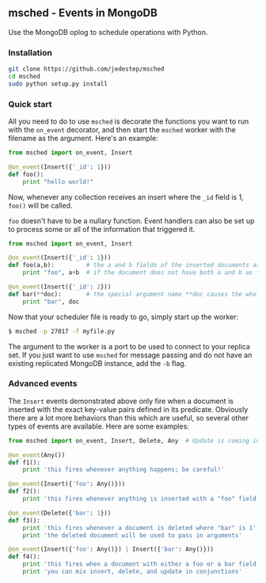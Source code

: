 ## msched - Events in MongoDB
Use the MongoDB oplog to schedule operations with Python. 

### Installation
```bash
git clone https://github.com/jedestep/msched
cd msched
sudo python setup.py install
```

### Quick start
All you need to do to use ```msched``` is decorate the functions you want to run with the ```on_event``` decorator, and then start the ```msched``` worker with the filename as the argument. Here's an example:

```python
from msched import on_event, Insert

@on_event(Insert({'_id': 1}))
def foo():
    print "hello world!"
```
Now, whenever any collection receives an insert where the ```_id``` field is 1, ```foo()``` will be called.

```foo``` doesn't have to be a nullary function. Event handlers can also be set up to process some or all of the information that triggered it.

```python
from msched import on_event, Insert

@on_event(Insert({'_id': 1}))
def foo(a,b):         # the a and b fields of the inserted documents are used as the arguments
    print "foo", a+b  # if the document does not have both a and b as fields, an error is raised

@on_event(Insert({'_id': 2}))
def bar(**doc):       # the special argument name **doc causes the whole document to be passed in 
    print "bar", doc
```

Now that your scheduler file is ready to go, simply start up the worker:
```bash
$ msched -p 27017 -f myfile.py
```

The argument to the worker is a port to be used to connect to your replica set. If you just want to use ```msched``` for message passing and do not have an existing replicated MongoDB instance, add the ```-b``` flag.

### Advanced events
The ```Insert``` events demonstrated above only fire when a document is inserted with the exact key-value pairs defined in its predicate. Obviously there are a lot more behaviors than this which are useful, so several other types of events are available. Here are some examples:

```python
from msched import on_event, Insert, Delete, Any  # Update is coming in the next version!

@on_event(Any())
def f1():
    print 'this fires whenever anything happens; be careful!'

@on_event(Insert({'foo': Any()}))
def f2():
    print 'this fires whenever anything is inserted with a "foo" field'

@on_event(Delete({'bar': 1}))
def f3():
    print 'this fires whenever a document is deleted where "bar" is 1'
    print 'the deleted document will be used to pass in arguments'

@on_event(Insert({'foo': Any()}) | Insert({'bar': Any()}))
def f4():
    print 'this fires when a document with either a foo or a bar field is inserted'
    print 'you can mix insert, delete, and update in conjunctions'
```
